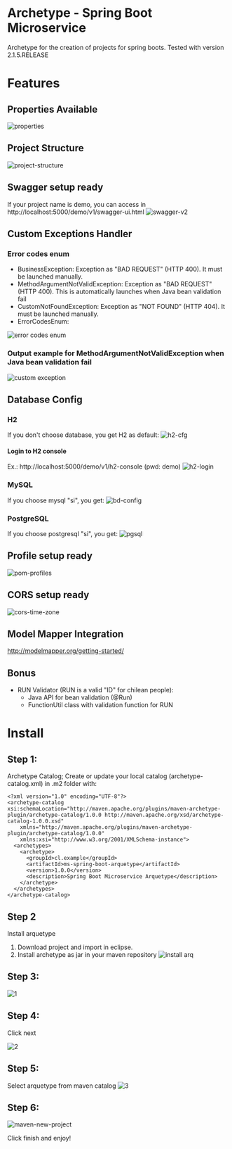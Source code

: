 # Archetype - Spring Boot Microservice
Archetype for the creation of projects for spring boots. Tested with version 2.1.5.RELEASE

# Features

## Properties Available
![properties](https://user-images.githubusercontent.com/18618236/57994387-f53cf880-7a8a-11e9-8f91-d13081198ef9.png)

## Project Structure
![project-structure](https://user-images.githubusercontent.com/18618236/57994360-d3437600-7a8a-11e9-91b4-a694a2099fc3.png)

## Swagger setup ready
If your project name is demo, you can access in http://localhost:5000/demo/v1/swagger-ui.html
![swagger-v2](https://user-images.githubusercontent.com/18618236/58139857-afa73980-7c0a-11e9-8ac0-234f30e69cb7.png)

## Custom Exceptions Handler
### Error codes enum
* BusinessException: Exception as "BAD REQUEST" (HTTP 400). It must be launched manually.
* MethodArgumentNotValidException: Exception as "BAD REQUEST" (HTTP 400). This is automatically launches when Java bean validation fail
* CustomNotFoundException: Exception as "NOT FOUND" (HTTP 404). It must be launched manually.
* ErrorCodesEnum:

![error codes enum](https://user-images.githubusercontent.com/18618236/57994605-e276f380-7a8b-11e9-8f08-63a3df4aa9e5.png)

### Output example for MethodArgumentNotValidException when Java bean validation fail
![custom exception](https://user-images.githubusercontent.com/18618236/57994562-c1ae9e00-7a8b-11e9-846a-3e3b084b0d4a.png)

## Database Config
### H2
If you don't choose database, you get H2 as default:
![h2-cfg](https://user-images.githubusercontent.com/18618236/58139761-3e678680-7c0a-11e9-8526-808468148e63.png)

#### Login to H2 console
Ex.: http://localhost:5000/demo/v1/h2-console (pwd: demo)
![h2-login](https://user-images.githubusercontent.com/18618236/58139768-4c1d0c00-7c0a-11e9-89be-16ff0083a473.png)

###  MySQL
If you choose mysql "si", you get:
![bd-config](https://user-images.githubusercontent.com/18618236/57994873-37673980-7a8d-11e9-8b72-4ccaf3516af6.png)

### PostgreSQL
If you choose postgresql "si", you get:
![pgsql](https://user-images.githubusercontent.com/18618236/57995001-d7bd5e00-7a8d-11e9-9d9a-0f2264624794.png)

## Profile setup ready
![pom-profiles](https://user-images.githubusercontent.com/18618236/58139969-33f9bc80-7c0b-11e9-8eb7-97ecb96664f0.png)

## CORS setup ready
![cors-time-zone](https://user-images.githubusercontent.com/18618236/58140220-458f9400-7c0c-11e9-8b3a-32f4e034acfb.png)

## Model Mapper Integration
http://modelmapper.org/getting-started/

## Bonus
* RUN Validator (RUN is a valid "ID" for chilean people):
  * Java API for bean validation (@Run)
  * FunctionUtil class with validation function for RUN

# Install
## Step 1:
Archetype Catalog; Create or update your local catalog (archetype-catalog.xml) in .m2 folder with:
```
<?xml version="1.0" encoding="UTF-8"?>  
<archetype-catalog xsi:schemaLocation="http://maven.apache.org/plugins/maven-archetype-plugin/archetype-catalog/1.0.0 http://maven.apache.org/xsd/archetype-catalog-1.0.0.xsd"  
    xmlns="http://maven.apache.org/plugins/maven-archetype-plugin/archetype-catalog/1.0.0"
    xmlns:xsi="http://www.w3.org/2001/XMLSchema-instance">
  <archetypes>
    <archetype>
      <groupId>cl.example</groupId>
      <artifactId>ms-spring-boot-arquetype</artifactId>
      <version>1.0.0</version>
      <description>Spring Boot Microservice Arquetype</description>
    </archetype>
  </archetypes>
</archetype-catalog>
```

## Step 2
Install arquetype
1) Download project and import in eclipse.
2) Install archetype as jar in your maven repository
![install arq](https://user-images.githubusercontent.com/18618236/57996237-40a7d480-7a94-11e9-94ca-0dc9ff559733.png)


## Step 3:
![1](https://user-images.githubusercontent.com/18618236/57995800-076e6500-7a92-11e9-8859-d8b27b0a47c5.png)

## Step 4:
Click next

![2](https://user-images.githubusercontent.com/18618236/57995816-1b19cb80-7a92-11e9-8043-bf6001c7de97.png)

## Step 5:
Select arquetype from maven catalog
![3](https://user-images.githubusercontent.com/18618236/57995828-2836ba80-7a92-11e9-93b0-21cbc66cd90c.png)

## Step 6:
![maven-new-project](https://user-images.githubusercontent.com/18618236/58140156-0b25f700-7c0c-11e9-8384-89d3657f31fa.png)

Click finish and enjoy!
